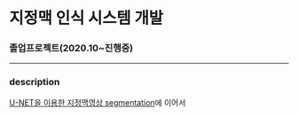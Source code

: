 # 지정맥 인식 시스템 개발

### 졸업프로젝트(2020.10~진행중)
--------
### description
[U-NET을 이용한 지정맥영상 segmentation](https://github.com/sohyeon98720/deepLearning_UNET)에 이어서 
